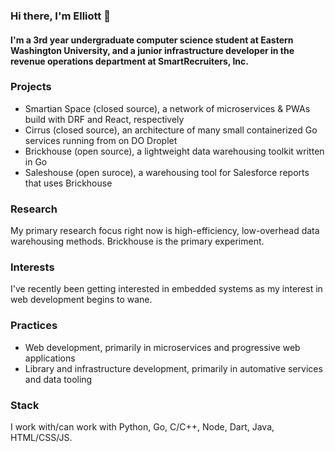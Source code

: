 ### Hi there, I'm Elliott 👋

#### I'm a 3rd year undergraduate computer science student at Eastern Washington University, and a junior infrastructure developer in the revenue operations department at SmartRecruiters, Inc.

### Projects

- Smartian Space (closed source), a network of microservices & PWAs build with DRF and React, respectively
- Cirrus (closed source), an architecture of many small containerized Go services running from on DO Droplet
- Brickhouse (open source), a lightweight data warehousing toolkit written in Go
- Saleshouse (open suroce), a warehousing tool for Salesforce reports that uses Brickhouse

### Research

My primary research focus right now is high-efficiency, low-overhead data warehousing methods. Brickhouse is the primary experiment.

### Interests

I've recently been getting interested in embedded systems as my interest in web development begins to wane.

### Practices

- Web development, primarily in microservices and progressive web applications
- Library and infrastructure development, primarily in automative services and data tooling

### Stack

I work with/can work with Python, Go, C/C++, Node, Dart, Java, HTML/CSS/JS.

